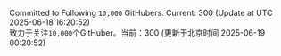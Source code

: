 Committed to Following `10,000` GitHubers. Current: <!-- FOLLOWING_COUNT -->300<!-- FOLLOWING_COUNT --> (Update at UTC <!-- LAST_UPDATED -->2025-06-18 16:20:52<!-- LAST_UPDATED -->)<br>
致力于关注`10,000`个GitHuber。当前：<!-- FOLLOWING_COUNT -->300<!-- FOLLOWING_COUNT --> (更新于北京时间 <!-- LAST_UPDATED_CST -->2025-06-19 00:20:52<!-- LAST_UPDATED_CST -->)
